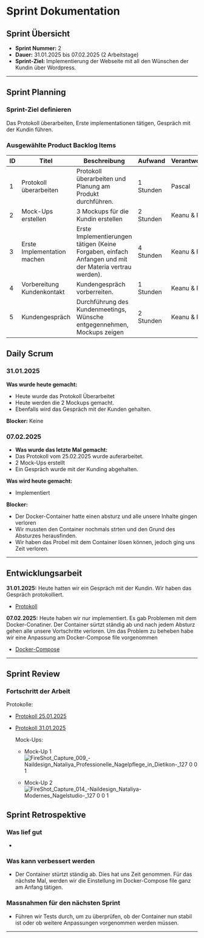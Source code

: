 # Sprint Dokumentation

## Sprint Übersicht

- **Sprint Nummer:** 2
- **Dauer:** 31.01.2025 bis 07.02.2025 (2 Arbeitstage)
- **Sprint-Ziel:** Implementierung der Webseite mit all den Wünschen der Kundin über Wordpress.

---

## Sprint Planning

### Sprint-Ziel definieren

Das Protokoll überarbeiten, Erste implementationen tätigen, Gespräch mit der Kundin führen.

### Ausgewählte Product Backlog Items

| ID  | Titel                                                 | Beschreibung                                                                                                                                                                                    | Aufwand   | Verantwortlich |
| --- | ----------------------------------------------------- | ----------------------------------------------------------------------------------------------------------------------------------------------------------------------------------------------- | --------- | -------------- |
| 1   | Protokoll überarbeiten                                | Protokoll überarbeiten und Planung am Produkt durchführen.                                                              | 1 Stunden | Pascal         |
| 2   | Mock-Ups erstellen                              | 3 Mockups für die Kundin erstellen                                                        | 2 Stunden | Keanu & Pascal        |
| 3   | Erste Implementation machen                           | Erste Implementierungen tätigen (Keine Forgaben, einfach Anfangen und mit der Materia vertrau werden).                                                                                   | 4 Stunden | Keanu & Pascal |
| 4   | Vorbereitung Kundenkontakt                            | Kundengespräch vorberreiten.                                                                                                                     | 1 Stunden | Keanu & Pascal |
| 5   | Kundengespräch                                        | Durchführung des Kundenmeetings, Wünsche entgegennehmen, Mockups zeigen | 2 Stunden | Keanu & Pascal |

## Daily Scrum

### 31.01.2025

**Was wurde heute gemacht:**
- Heute wurde das Protokoll Überarbeitet
-  Heute werden die 2 Mockups gemacht.
- Ebenfalls wird das Gespräch mit der Kunden gehalten.

 **Blocker:** Keine

  
### 07.02.2025
- **Was wurde das letzte Mal gemacht:**
- Das Protokoll vom 25.02.2025 wurde auferarbeitet.
- 2 Mock-Ups erstellt
- Ein Gespräch wurde mit der Kunding abgehalten.
 


 **Was wird heute gemacht:**
- Implementiert

 **Blocker:**
- Der Docker-Container hatte einen absturz und alle unsere Inhalte gingen verloren
- Wir mussten den Container nochmals strten und den Grund des Absturzes herausfinden.
- Wir haben das Probel mit dem Container lösen können, jedoch ging uns Zeit verloren.


---

## Entwicklungsarbeit

**31.01.2025:** Heute hatten wir ein Gespräch mit der Kundin. Wir haben das Gespräch protokolliert.
- [Protokoll]([https://github.com/Kurizaki/Nagelstudio-Naildesign-Nataliya/blob/main/Dokumentation/Technologie.md](https://github.com/Kurizaki/Nagelstudio-Naildesign-Nataliya/blob/main/Gespr%C3%A4chsprotokoll/Protokoll01_31.01.2025.md))


**07.02.2025:** Heute haben wir nur implementiert. Es gab Problemen mit dem Docker-Conatiner. Der Container sürtzt ständig ab und nach jedem Absturz gehen alle unsere Vortschritte verloren. Um das Problem zu beheben habe wir eine Anpassung am Docker-Compose file vorgenommen
- [Docker-Compose](https://github.com/Kurizaki/Nagelstudio-Naildesign-Nataliya/blob/main/DockerConnection/docker-compose.yml)
    
---

## Sprint Review

### Fortschritt der Arbeit
Protokolle:
- [Protokoll 25.01.2025](https://github.com/Kurizaki/Nagelstudio-Naildesign-Nataliya/blob/main/Gespr%C3%A4chsprotokoll/Protokoll01_25.01.2025.md)
- [Protokoll 31.01.2025](https://github.com/Kurizaki/Nagelstudio-Naildesign-Nataliya/blob/main/Gespr%C3%A4chsprotokoll/Protokoll01_31.01.2025.md)

  Mock-Ups:
  - Mock-Up 1
    ![FireShot_Capture_009_-_Naildesign_Nataliya_Professionelle_Nagelpflege_in_Dietikon_-_127 0 0 1](https://github.com/user-attachments/assets/79490646-ebb7-4498-b35a-5699ec40deef)


  - Mock-Up 2
    ![FireShot_Capture_014_-_Naildesign_Nataliya_-_Modernes_Nagelstudio_-_127 0 0 1](https://github.com/user-attachments/assets/b22563b4-7bb6-452c-9d3f-b5916b7128b6)



## Sprint Retrospektive

### Was lief gut
- 
  
  ### Was kann verbessert werden
- Der Container stürtzt ständig ab. Dies hat uns Zeit genommen. Für das nächste Mal, werden wir die Einstellung im Docker-Compose file ganz am Anfang tätigen.

### Massnahmen für den nächsten Sprint
- Führen wir Tests durch, um zu überprüfen, ob der Container nun stabil ist oder ob weitere Anpassungen vorgenommen werden müssen.
---
